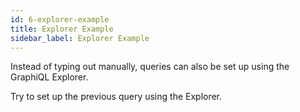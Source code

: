 ```yaml
---
id: 6-explorer-example
title: Explorer Example
sidebar_label: Explorer Example
---
```


Instead of typing out manually, queries can also be set up using the GraphiQL Explorer.

Try to set up the previous query using the Explorer.

